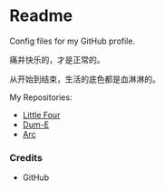 # Readme
Config files for my GitHub profile.

痛并快乐的，才是正常的。

从开始到结束，生活的底色都是血淋淋的。

My Repositories:
- [Little Four](https://github.com/hcpty/little-four)
- [Dum-E](https://github.com/hcpty/dum-e)
- [Arc](https://github.com/hcpty/arc)

### Credits
- GitHub
